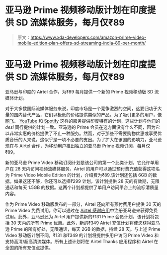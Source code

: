 # 亚马逊 Prime 视频移动版计划在印度提供 SD 流媒体服务，每月仅₹89

> 原文：<https://www.xda-developers.com/amazon-prime-video-mobile-edition-plan-offers-sd-streaming-india-89-per-month/>

# 亚马逊 Prime 视频移动版计划在印度提供 SD 流媒体服务，每月仅₹89

亚马逊与印度的 Airtel 合作，为₹89 每月提供一个新的 Prime 视频移动版 SD 流媒体计划。

对于大多数国际流媒体服务来说，印度市场是一个竞争激烈的空间，这要归功于大量的国内替代产品，它们以极低的价格提供类似的产品。为了吸引更多的用户，像[网飞](https://www.xda-developers.com/netflix-launches-mobile-plan-india/)、 [YouTube](https://www.xda-developers.com/youtube-premium-youtube-music-premium-prepaid-plans-available-india/) 和 [Spotify](https://www.xda-developers.com/spotify-music-streaming-india/) 这样的服务提供印度特有的计划，这些计划与他们的 *desi* 同行提供的计划一致。亚马逊的 Prime 会员在这方面没有什么不同，因为它以非常实惠的价格提供了不止一种服务。然而，对于那些不需要购物优惠或享受优质音乐的人来说，这似乎是一项不必要的支出。为了扩大在该国的影响力，亚马逊现在与 Airtel 合作，为移动用户推出独立的亚马逊 Prime 视频订阅，每月仅₹89。

新的亚马逊 Prime Video 移动订阅计划是该公司的第一个此类计划，它允许单用户在 28 天内访问视频流媒体服务。Airtel 的用户可以通过预付费充值获得这项名为 Prime Video Mobile Edition 的计划，介绍费为₹89.该计划还包括 6GB 的数据。如果这还不够，你还可以选择₹299 计划，该计划提供 28 天的有效期，无限通话和每天 1.5GB 的数据。这两个计划都提供了单用户访问平台上的流标清质量内容。

作为 Prime Video 移动版发布的一部分，Airtel 还向所有预付费用户提供 30 天的 Prime Video 免费试用。你可以通过在 [Airtel 感谢应用](https://play.google.com/store/apps/details?id=com.myairtelapp)中注册亚马逊来获得免费试用。此外，亚马逊还为 Airtel 用户提供新的₹131 Prime 会员计划，该计划将包括 30 天内的所有 Prime 优惠。此外，新的₹349 Airtel 充值计划将使您获得亚马逊 Prime 的所有好处，无限通话，每天 2GB 的数据，持续 28 天。与上述 Prime Video 移动版计划不同，₹131 和₹349 的计划将提供多用户访问 Prime Video 和支持高清/超高清流媒体。所有上述计划将在 Airtel Thanks 应用程序和 Airtel 在全国的所有充值点提供。